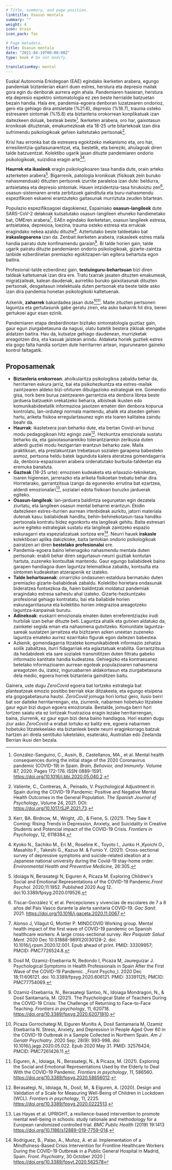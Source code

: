 ```yaml
---
# Title, summary, and page position.
linktitle: Osasun mentala
summary: ""
weight: 4
icon: brain
icon_pack: fas

# Page metadata.
title: Osasun mentala
date: "2021-04-19T00:00:00Z"
type: book # Do not modify.

translationKey: mental
---
```


Euskal Autonomia Erkidegoan (EAE) egindako ikerketen arabera, egungo pandemiak biztanlerian ekarri duen estres, herstura eta depresio mailak gora egin du denborak aurrera egin ahala. Pandemiaren hasieran, herstura eta depresio espektro sintomatologia ez zen beste herrialde batzuetan bezain handia. Hala ere, pandemia-egoera denboran luzatzearen ondorioz, gero eta gehiago dira antsietate (%21.6), depresio (%18.7), trauma osteko estresaren sintomak (%15.8) eta biztanleria orokorrean konplikatuak izan daitezkeen doluak, besteak beste[^1]. Ikerketen arabera, oro har, gaixotasun kronikoak dituztenak, emakumezkoak eta 18-25 urte bitartekoak izan dira sufrimendu psikologikoak gehien kaltetutako pertsonak[^2].

Krisi hau erronka bat da estresera egokitzeko mekanismo eta, oro har, erresilientzia-gaitasunarentzat, eta, bestetik, eta bereziki, ahulagoak diren talde batzuentzat. Kolektibo ugarik jasan dituzte pandemiaren ondorio psikologikoak, suizidioa eragin arte[^3][^4].

**Haurrek eta ikasleek** eragin psikologikoaren tasa handia dute, orain arteko azterketen arabera[^5]. Bigarrenik, patologia kronikoak (fisikoak zein buruko nahasmenduak) dituzten pertsonek izurrite paraleloa izan dute: beldurra, antsietatea eta depresio sintomak. Hauen intzidentzia-tasa hirukoiztu zen[^6], osasun-sistemaren arreta zerbitzuek gaindituta eta buru-nahasmendu espezifikoen eskaerei erantzuteko gaitasunak murriztuta zeuden bitartean.

Populazio espezifikoagoei dagokienez, Espainiako **osasun-langileek** dute SARS-CoV-2 delakoak kutsatutako osasun-langileen ehuneko handienetako bat, OMEren arabera[^7]. EAEn egindako ikerketetan, osasun langileek estresa, antsietatea, depresioa, loezina, trauma osteko estresa eta errukiak eragindako nekea azaldu dituzte[^8]. Aztertutako beste taldeetako bat **irakaslegoarena** izan da. Zenbait ikerketen arabera, irakasleek estres maila handia pairatu dute konfinamendu garaian[^9]. Bi talde horien gain, talde ugarik pairatu dituzte pandemiaren ondorio psikologikoak, gizarte-zaintza lanbide ezberdinetan premiazko egokitzapen-lan egitera behartuta egon baitira.

Profesional-talde ezberdinez gain, **testuinguru-behartsuan** bizi diren taldeak kaltetuenak izan dira ere. Tratu txarrak jasaten dituzten emakumeak, migratzaileak, kalean daudenak, aurretiko buruko gaixotasunak dituzten pertsonak, desgaitasun intelektuala duten pertsonak eta beste talde asko izan dira pandemia honetan psikologikoki kaltetuenak.

Azkenik, **zaharrek** bakardadea jasan dute[^10][^11]. Maite zituzten pertsonen laguntza eta gertutasunik gabe geratu ziren, eta asko bakarrik hil dira, beren gertukoei agur esan ezinik.

Pandemiaren etapa desberdinotan bizitako sintomatologia guztiaz gain, gaur egun ziurgabetasuna da nagusi, olatu batetik bestera zikloak etengabe aldatzen baitira. Hau da, kutsatze gehiago daudenean, murrizketak areagotzen dira, eta kasuak jaistean arindu. Aldaketa horiek guztiek estres eta gogo falta handia sortzen dute herritarren artean, ingurunearen gaineko kontrol faltagatik.

## Proposamenak

- **Biztanleria orokorrean**: aholkularitza psikologikoa zabaldu behar da, herritarren eskura jarriz, bai eta psikohezkuntza eta estres-mailak zaintzearen aldeko bizi-ohituren dibulgazioko estrategiak ere. Gomendio gisa, nork bere burua zaintzearen garrantzia eta denbora librea beste jarduera batzuekin orekatzeko beharra, albisteak ikusten edo komunikabideetatik informazioa jasotzen ematen den denbora kopurua kontrolatu, lan-ordutegi normala mantendu, ahalik eta atseden gehien hartu, ariketa fisikoa erregulartasunez egin eta loaren kalitatea zaindu beahr da.
- **Haurrak**: ikastetxera joan beharko dute, eta bertan Covid-ari buruz modu pedagogikoan hitz egingo zaie[^12]. Hezkuntza emozionala sustatu beharko da, eta gaixotasunarekiko tolerantziarekin zerikusia duten alderdi guztiei modu hezigarrian erantzun beharko zaie. Maila praktikoan, eta prestakuntzan trebetasun sozialen garapena babesteko asmoz, pertsona heldu batek lagunduta kalera ateratzea gomendagarria da, denbora-espazioaren arabera ordenatutako burbuila-taldeetan eta eremuka banatuta.
- **Gazteak** (18-25 urte): emozioen kudeaketa eta erlaxazio-tekniketan, loaren higienean, jarrerazko eta ariketa fisikoetan trebatu behar dira. Horretarako, garrantzitsua izango da eguneroko errutina bat ezartzea, alderdi emozionalari[^13], sozialari edota fisikoari buruzko jarduerak egiteko.
- **Osasun-langileak**: lan-jarduera baldintza seguruetan egin dezatela ziurtatu, eta langileen osasun mental beharrei erantzun. Ekidin daitezkeen estres-iturrien aurrean irtenbideak aurkitu, jatorri materiala dutenak kasu: baliabideak handitu, behin-behinekotasun-tasa handiko pertsonala kontratu bidez egonkortu eta langileak gehitu. Baita estresari aurre egiteko estrategiak sustatu eta langileak zaintzeko espazio eskuragarri eta espezializatuak sortzea ere[^14]. Neurri hauek **irakasle** kolektiboari aplika dakizkioke, baita lantokian ondorio psikologikoak pairatzen ari diren **bestelako** **profesionaloi** ere.
- Pandemia-egoera baino lehenagoko nahasmendu mentala duten pertsonak: erabili behar diren segurtasun-neurri guztiak kontutan hartuta, zuzeneko kontsultak mantendu. Gaur egungo baliabideek baino garapen handiagoa duen laguntza telematikoa zabaldu, kontsulta eta sintomen kudeaketan atzerapenik ez izateko.
- **Talde behartsuenak**: oinarrizko ondasunen estaldura bermatuko duten premiazko gizarte-baliabideak zabaldu. Kolektibo horietara ondasunak bideratzea funtsezkoa da, haien baldintzak moldatuz pandemiak eragindako estresa saihestu ahal izateko. Gizarte-hezkuntzako profesional gehiago kontratatu, bai eta baliabide horien eskuragarritasuna eta kolektibo horien integrazioa areagotzeko laguntza-kanpainak burutu.
- **Adinekoak**: euskarri emozionala ematen duten erreferentziazko irudi hurbilak izan behar dituzte beti. Laguntza ahalik eta gutxien aldatuko da, zainketei segida eman eta nahasmena gutxitzeko. Komunitate laguntza-sareak sustatzen jarraitzea eta bizitzaren azken uneetan zuzeneko laguntza emateko aurrez ezarritako figurak egon daitezen babestea.
- Azkenik, gomendagarria litzateke komunikabideek informazio zehatza soilik zabaltzea, iturri fidagarriak eta egiaztatuak erabilita. Garrantzitsua da hedabideek eta sare sozialek transmititzen duten filtratu gabeko informazio kantitate handia kudeatzea. Gehiegizko eta kontraesanez betetako informazioaren aurrean egoteak populazioaren nahasmena areagotzen du, izatez, inguruabarren aldakortasun eta ziurgabetasuna dela medio, egoera horrek biztanleria gainditzen baitu.

Gainera, uste dugu _ZeroCovid_ egoera bat lortzeko estrategia bat planteatzeak emozio positibo berriak ekar ditzakeela, eta egungo etsipena eta gogogabetasuna hautsi. _ZeroCovid_ jomuga hori lortuz gero, ilusio berri bat sor daiteke herritarrengan, eta, ziurrenik, nabarmen hobetuko litzateke gaur egun bizi dugun egoera emozionala. Bestalde, jomuga berri hori lortzen saiatu eta ez lortzeak frustrazioa eragin lezake herritarrengan, baina, ziurrenik, ez gaur egun bizi dena baino handiagoa. Hori esaten dugu ziur asko _ZeroCovid_\-a erabat lortuko ez balitz ere, egoera nabarmen hobetuko litzatekeelako eta biztanleek beste neurri eraginkorrago batzuk hartzen ari direla sentituko luketelako, esaterako, Australian edo Zeelanda Berrian ikusi den bezala.


[^1]: González-Sanguino, C., Ausín, B., Castellanos, MA., et al. Mental health consequences during the initial stage of the 2020 Coronavirus pandemic (COVID-19) in Spain. _Brain, Behavior, and Immunity_. Volume 87, 2020. Pages 172-176. ISSN 0889-1591. https://doi.org/10.1016/j.bbi.2020.05.040.2.

[^2]: Valiente, C., Contreras, A., Peinado, V. Psychological Adjustment in Spain during the COVID-19 Pandemic: Positive and Negative Mental Health Outcomes in the General Population. _The Spanish Journal of Psychology_, Volume 24, 2021. DOI: https://doi.org/10.1017/SJP.2021.73.

[^3]: Kerr, BA. Birdnow, M., Wright, JD., & Fiene, S. (2021). They Saw it Coming: Rising Trends in Depression, Anxiety, and Suicidality in Creative Students and Potencial impact of the COVID-19 Crisis. _Frontiers in Psychology_, 12, 6118384.

[^4]: Kyoko N., Sachiko M., Eri M., Roseline K., Toyoto I., Junko H.,Kyoichi O., Masahito F., Takeshi G., Kazuo M. & Fumio Y. (2021). Cross-sectional survey of depressive symptoms and suicide-related ideation at a Japanese national university during the Covid-19 stay-home order. _Environmental Health and Preventive Medicine_, 26:305.

[^5]: Idoiaga N, Berasategi N, Eiguren A, Picaza M. Exploring Children's Social and Emotional Representations of the COVID-19 Pandemic._Front Psychol_. 2020;11:1952. Published 2020 Aug 12. doi:10.3389/fpsyg.2020.019526.

[^6]: Tíscar-González V, et al. Percepciones y vivencias de escolares de 7 a 8 años del País Vasco durante la alerta sanitaria COVID-19. _Gac Sanit_. 2021. https://doi.org/10.1016/j.gaceta.2020.11.0067.

[^7]: Alonso J, Vilagut G, Mortier P. MINDCOVID Working group. Mental health impact of the first wave of COVID-19 pandemic on Spanish healthcare workers: A large cross-sectional survey. _Rev Psiquiatr Salud Ment_. 2020 Dec 10:S1888-9891(20)30128-2. doi: 10.1016/j.rpsm.2020.12.001. Epub ahead of print. PMID: 33309957; PMCID: PMC7726524.8.

[^8]: Dosil M, Ozamiz-Etxebarria N, Redondo I, Picaza M, Jaureguizar J. Psychological Symptoms in Health Professionals in Spain After the First Wave of the COVID-19 Pandemic. _Front Psycho_l. 2020 Dec 18;11:606121. doi: 10.3389/fpsyg.2020.606121. PMID: 33391125; PMCID: PMC77754069.

[^9]: Ozamiz-Etxebarria, N., Berasategi Santxo, N., Idoiaga Mondragon, N., & Dosil Santamaría, M. (2021). The Psychological State of Teachers During the COVID-19 Crisis: The Challenge of Returning to Face-to-Face Teaching. _Frontiers in psychology_, 11, 620718. https://doi.org/10.3389/fpsyg.2020.62071810.

[^10]: Picaza Gorrochategi M, Eiguren Munitis A, Dosil Santamaria M, Ozamiz Etxebarria N. Stress, Anxiety, and Depression in People Aged Over 60 in the COVID-19 Outbreak in a Sample Collected in Northern Spain. _Am J Geriatr Psychiatry_. 2020 Sep; 28(9): 993-998. doi: 10.1016/j.jagp.2020.05.022. Epub 2020 May 31. PMID: 32576424; PMCID: PMC7261426.11.

[^11]: Eiguren, A., Idoiaga, N., Berasategi, N., & Picaza, M. (2021). Exploring the Social and Emotional Representations Used by the Elderly to Deal With the COVID-19 Pandemic. _Frontiers in psychology_, 11, 586560. https://doi.org/10.3389/fpsyg.2020.58656012.

[^12]: Berasategi, N., Idoiaga, N., Dosil, M., & Eiguren, A. (2020). Design and Validation of a Scale for Measuring Well-Being of Children in Lockdown (WCL). _Frontiers in psychology_, 11, 2225. https://doi.org/10.3389/fpsyg.2020.0222513.

[^13]: Las Hayas et al. UPRIGHT, a resilience-based intervention to promote mental well-being in schools: study rationale and methodology for a European randomized controlled trial. _BMC Public Health_ (2019) 19:1413 https://doi.org/10.1186/s12889-019-7759-014.

[^14]: Rodriguez, B., Palao, A., Muñoz, A. et al. Implementation of a Mindfulness-Based Crisis Intervention for Frontline Healthcare Workers During the COVID-19 Outbreak in a Public General Hospital in Madrid, Spain. _Front. Psychiatry_, 30 October 2020 | https://doi.org/10.3389/fpsyt.2020.562578